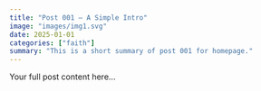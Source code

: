 ```yaml
---
title: "Post 001 — A Simple Intro"
image: "images/img1.svg"
date: 2025-01-01
categories: ["faith"]
summary: "This is a short summary of post 001 for homepage."
---
```


Your full post content here...
